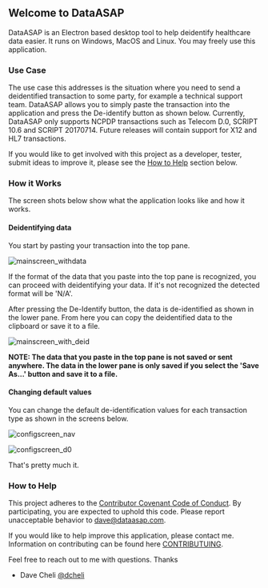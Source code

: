 ## Welcome to DataASAP
DataASAP is an Electron based desktop tool to help deidentify healthcare data easier. It runs on Windows, MacOS and Linux. You may freely use this application. 

### Use Case
The use case this addresses is the situation where you need to send a deidentified transaction to some party, for example a technical support team. DataASAP allows you to simply paste the transaction into the application and press the De-identify button as shown below. Currently, DataASAP only supports NCPDP transactions such as Telecom D.0, SCRIPT 10.6 and SCRIPT 20170714. Future releases will contain support for X12 and HL7 transactions.

If you would like to get involved with this project as a developer, tester, submit ideas to improve it, please see the [How to Help](#how-to-help) section below. 

### How it Works
The screen shots below show what the application looks like and how it works. 

#### Deidentifying data
You start by pasting your transaction into the top pane. 

![mainscreen_withdata](https://user-images.githubusercontent.com/2772894/51127517-3d9d8e80-17eb-11e9-8e0f-362654e24345.png)

If the format of the data that you paste into the top pane is recognized, you can proceed with deidentifying your data. If it's not
recognized the detected format will be 'N/A'. 

After pressing the De-Identify button, the data is de-identified as shown in the lower pane. From here you can copy the deidentified data to the clipboard or save it to a file. 

![mainscreen_with_deid](https://user-images.githubusercontent.com/2772894/51127705-c3213e80-17eb-11e9-87d2-e49275130ee7.png)

**NOTE: The data that you paste in the top pane is not saved or sent anywhere. The data in the lower pane is only saved if you select the 'Save As...' button and save it to a file.**


#### Changing default values
You can change the default de-identification values for each transaction type as shown in the screens below.

![configscreen_nav](https://user-images.githubusercontent.com/2772894/51127975-696d4400-17ec-11e9-9137-26ffae327456.png)

![configscreen_d0](https://user-images.githubusercontent.com/2772894/51128140-c668fa00-17ec-11e9-9183-a34a6b5eb011.png)

That's pretty much it. 


### How to Help
This project adheres to the [Contributor Covenant Code of Conduct](https://www.contributor-covenant.org/version/1/4/code-of-conduct.html). By participating, you are expected to uphold this code. Please report unacceptable behavior to dave@dataasap.com.

If you would like to help improve this application, please contact me. Information on contributing can be found here [CONTRIBUTUING](https://github.com/dcheli/dataASAP/blob/master/CONTRIBUTING.md).


Feel free to reach out to me with questions. 
Thanks
- Dave Cheli [@dcheli](https://github.com/dcheli)
